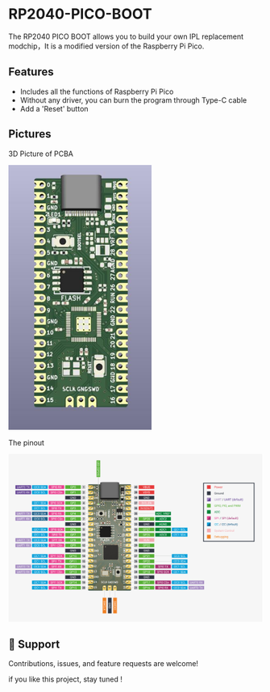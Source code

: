 # RP2040-PICO-BOOT
The RP2040 PICO BOOT allows you to build your own IPL replacement modchip，It is a modified version of the Raspberry Pi Pico.

## Features

- Includes all the functions of Raspberry Pi Pico
- Without any driver, you can burn the program through Type-C cable
- Add a 'Reset' button

## Pictures

3D Picture of PCBA

<img src="PCB 3D MAP/20221014101708.jpg" alt="20221014101708" style="zoom:80%;" />

The pinout 

<img src="PCB 3D MAP/20221020102153.jpg" alt="20221020102153" style="zoom:80%;" />

## 🤝 Support

Contributions, issues, and feature requests are welcome!

if you like this project, stay tuned !
